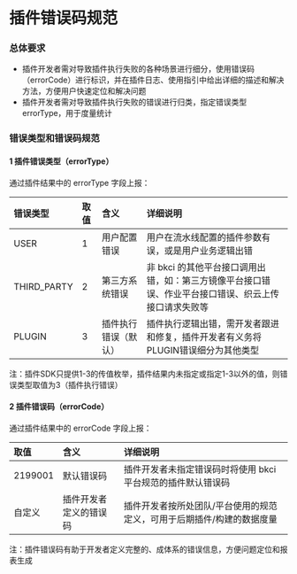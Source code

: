# 插件错误码规范

### 总体要求 <a id="%E6%80%BB%E4%BD%93%E8%A6%81%E6%B1%82"></a>

* 插件开发者需对导致插件执行失败的各种场景进行细分，使用错误码（errorCode）进行标识，并在插件日志、使用指引中给出详细的描述和解决方法，方便用户快速定位和解决问题
* 插件开发者需对导致插件执行失败的错误进行归类，指定错误类型 errorType，用于度量统计

### 错误类型和错误码规范 <a id="%E9%94%99%E8%AF%AF%E7%B1%BB%E5%9E%8B%E5%92%8C%E9%94%99%E8%AF%AF%E7%A0%81%E8%A7%84%E8%8C%83"></a>

#### 1 插件错误类型（errorType） <a id="1-%E6%8F%92%E4%BB%B6%E9%94%99%E8%AF%AF%E7%B1%BB%E5%9E%8Berrortype"></a>

通过插件结果中的 errorType 字段上报：

| 错误类型 | 取值 | 含义 | 详细说明 |
| :--- | :--- | :--- | :--- |
| USER | 1 | 用户配置错误 | 用户在流水线配置的插件参数有误，或是用户业务逻辑出错 |
| THIRD\_PARTY | 2 | 第三方系统错误 | 非 bkci 的其他平台接口调用出错，如：第三方镜像平台接口错误、作业平台接口错误、织云上传接口请求失败等 |
| PLUGIN | 3 | 插件执行错误（默认） | 插件执行逻辑出错，需开发者跟进和修复，插件开发者有义务将PLUGIN错误细分为其他类型 |

注：插件SDK只提供1-3的传值枚举，插件结果内未指定或指定1-3以外的值，则错误类型取值为3（插件执行错误）

#### 2 插件错误码（errorCode） <a id="2-%E6%8F%92%E4%BB%B6%E9%94%99%E8%AF%AF%E7%A0%81errorcode"></a>

通过插件结果中的 errorCode 字段上报：

| 取值 | 含义 | 详细说明 |
| :--- | :--- | :--- |
| 2199001 | 默认错误码 | 插件开发者未指定错误码时将使用 bkci 平台规范的插件默认错误码 |
| 自定义 | 插件开发者定义的错误码 | 插件开发者按所处团队/平台使用的规范定义，可用于后期插件/构建的数据度量 |

注：插件错误码有助于开发者定义完整的、成体系的错误信息，方便问题定位和报表生成

